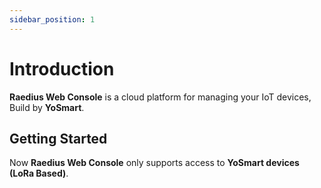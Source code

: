 ```yaml
---
sidebar_position: 1
---
```


# Introduction

**Raedius Web Console** is a cloud platform for managing your IoT devices, Build by **YoSmart**.

## Getting Started

Now **Raedius Web Console** only supports access to **YoSmart devices** **(LoRa Based)**.
